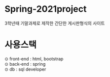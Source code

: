 # Spring-2021project
3학년때 기말과제로 제작한 간단한 게시판형식의 사이트

# 사용스택
⊙ front-end : html, bootstrap <br>
⊙ back-end : spring <br>
⊙ db : sql developer
